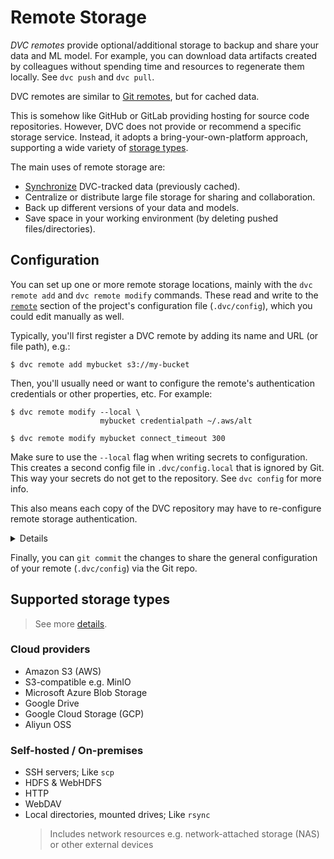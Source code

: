 # Remote Storage

_DVC remotes_ provide optional/additional storage to backup and share your data
and ML model. For example, you can download data artifacts created by colleagues
without spending time and resources to regenerate them locally. See `dvc push`
and `dvc pull`.

<admon type="info">

DVC remotes are similar to [Git remotes], but for <abbr>cached</abbr> data.

[git remotes]: https://git-scm.com/book/en/v2/Git-Basics-Working-with-Remotes

</admon>

This is somehow like GitHub or GitLab providing hosting for source code
repositories. However, DVC does not provide or recommend a specific storage
service. Instead, it adopts a bring-your-own-platform approach, supporting a
wide variety of [storage types](#supported-storage-types).

The main uses of remote storage are:

- [Synchronize] DVC-tracked data (previously <abbr>cached</abbr>).
- Centralize or distribute large file storage for sharing and collaboration.
- Back up different versions of your data and models.
- Save space in your working environment (by deleting pushed files/directories).

[synchronize]:
  /doc/user-guide/data-management/track-sync-data#synchronizing-data

## Configuration

You can set up one or more remote storage locations, mainly with the
`dvc remote add` and `dvc remote modify` commands. These read and write to the
[`remote`] section of the project's configuration file (`.dvc/config`), which
you could edit manually as well.

Typically, you'll first register a DVC remote by adding its name and URL (or
file path), e.g.:

```cli
$ dvc remote add mybucket s3://my-bucket
```

Then, you'll usually need or want to configure the remote's authentication
credentials or other properties, etc. For example:

```cli
$ dvc remote modify --local \
                    mybucket credentialpath ~/.aws/alt

$ dvc remote modify mybucket connect_timeout 300
```

<admon type="warn">

Make sure to use the `--local` flag when writing secrets to configuration. This
creates a second config file in `.dvc/config.local` that is ignored by Git. This
way your secrets do not get to the repository. See `dvc config` for more info.

This also means each copy of the <abbr>DVC repository</abbr> may have to
re-configure remote storage authentication.

</admon>

<details>

### Click to see the resulting config files.

```ini
# .dvc/config
['remote "mybucket"']
    url = s3://my-bucket
    connect_timeout = 300
```

```ini
# .dvc/config.local
['remote "mybucket"']
    credentialpath = ~/.aws/alt
```

```ini
# .gitignore
.dvc/config.local
```

</details>

Finally, you can `git commit` the changes to share the general configuration of
your remote (`.dvc/config`) via the Git repo.

[`remote`]: /doc/command-reference/config#remote

## Supported storage types

> See more [details](/doc/command-reference/remote/add#supported-storage-types).

### Cloud providers

- Amazon S3 (AWS)
- S3-compatible e.g. MinIO
- Microsoft Azure Blob Storage
- Google Drive
- Google Cloud Storage (GCP)
- Aliyun OSS

### Self-hosted / On-premises

- SSH servers; Like `scp`
- HDFS & WebHDFS
- HTTP
- WebDAV
- Local directories, mounted drives; Like `rsync`
  > Includes network resources e.g. network-attached storage (NAS) or other
  > external devices
